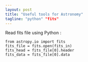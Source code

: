 ```yaml
---                                                                                                                                                                                                                                                             
layout: post
title: "Useful tools for Astronomy"
tagline: "python" "fits"
---
```


Read fits file using Python :
```
from astropy.io import fits
fits_file = fits.open(fits_in)
fits_head = fits_file[0].header
fits_data = fits_file[0].data
```
